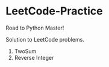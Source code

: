 # LeetCode-Practice

Road to Python Master!

Solution to LeetCode problems.

 1. TwoSum
 7. Reverse Integer
